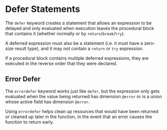 # Defer Statements
The `defer` keyword creates a statement that allows an expression to be delayed and only evaluated when execution leaves the procedural block that contains it (whether normally or by `return`/`break`/`try`).

A deferred expression must also be a statement (i.e. it must have a zero-size result type), and it may not contain a `return` or `try` expression.

If a procedural block contains multiple deferred expressions, they are executed in the reverse order that they were declared.

## Error Defer
The `errordefer` keyword works just like `defer`, but the expression only gets evaluated when the value being returned has dimension `@error` or is a union whose active field has dimension `@error`.

Using `errordefer` helps clean up resources that would have been returned or cleaned up later in the function, in the event that an error causes the function to return early.
